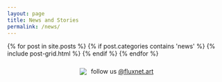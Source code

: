 ```yaml
---
layout: page
title: News and Stories
permalink: /news/
---
```

{% for post in site.posts %}
{% if post.categories contains 'news' %}
{% include post-grid.html %}
{% endif %}
{% endfor %}

<div style="display: flex; align-items: center; justify-content: center; padding-top: 10px;">
    <img src="https://fluxnetart.github.io/images/insta.png" style="margin-right: 10px;">
    <p style="margin: 0;">follow us <a href="https://www.instagram.com/fluxnet.art/">@fluxnet.art</a></p>
</div>
